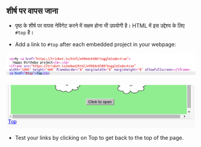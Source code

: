 ## शीर्ष पर वापस जाना

+ पृष्ठ के शीर्ष पर वापस नेविगेट करने में सक्षम होना भी उपयोगी है। HTML में इस उद्देश्य के लिए `#top` है।

+ Add a link to `#top` after each embedded project in your webpage:

![स्क्रीनशॉट](images/showcase-top-code.png)

![screenshot](images/showcase-top-output.png)

+ Test your links by clicking on Top to get back to the top of the page.
